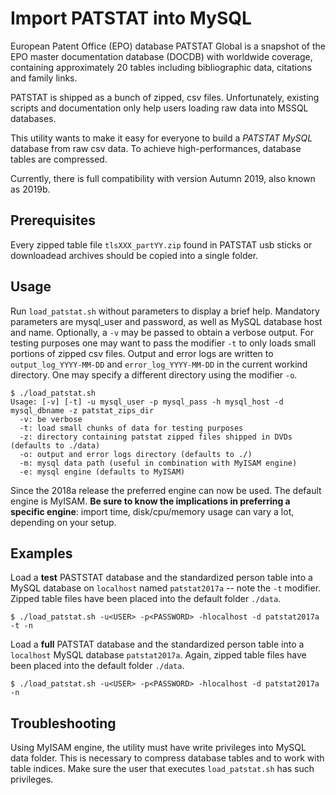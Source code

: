 Import PATSTAT into MySQL
=========================

European Patent Office (EPO) database PATSTAT Global is a snapshot of the EPO master documentation database (DOCDB) with worldwide coverage, containing approximately 20 tables including bibliographic data, citations and family links.

PATSTAT is shipped as a bunch of zipped, csv files. Unfortunately, existing scripts and documentation only help users loading raw data into MSSQL databases.

This utility wants to make it easy for everyone to build a *PATSTAT MySQL* database from raw csv data. To achieve high-performances, database tables are compressed.

Currently, there is full compatibility with version Autumn 2019, also known as 2019b.


Prerequisites
-------------
Every zipped table file `tlsXXX_partYY.zip` found in PATSTAT usb sticks or downloadead archives should be copied into a single folder.


Usage
------

Run `load_patstat.sh` without parameters to display a brief help. Mandatory parameters are mysql_user and password, as well as MySQL database host and name. Optionally, a `-v` may be passed to obtain a verbose output. For testing purposes one may want to pass the modifier `-t` to only loads small portions of zipped csv files. Output and error logs are written to `output_log_YYYY-MM-DD` and `error_log_YYYY-MM-DD` in the current workind directory. One may specify a different directory using the modifier `-o`.

```
$ ./load_patstat.sh
Usage: [-v] [-t] -u mysql_user -p mysql_pass -h mysql_host -d mysql_dbname -z patstat_zips_dir
  -v: be verbose
  -t: load small chunks of data for testing purposes
  -z: directory containing patstat zipped files shipped in DVDs (defaults to ./data)
  -o: output and error logs directory (defaults to ./)
  -m: mysql data path (useful in combination with MyISAM engine)
  -e: mysql engine (defaults to MyISAM)

```

Since the 2018a release the preferred engine can now be used. The default engine is MyISAM. **Be sure to know the implications in preferring a specific engine**: import time, disk/cpu/memory usage can vary a lot, depending on your setup.

Examples
--------
Load a **test** PASTSTAT database and the standardized person table into a MySQL database on `localhost` named `patstat2017a` -- note the `-t` modifier. Zipped table files have been placed into the default folder `./data`.

```
$ ./load_patstat.sh -u<USER> -p<PASSWORD> -hlocalhost -d patstat2017a -t -n

```

Load a **full** PATSTAT database and the standardized person table into a `localhost` MySQL database `patstat2017a`. Again, zipped table files have been placed into the default folder `./data`.

```
$ ./load_patstat.sh -u<USER> -p<PASSWORD> -hlocalhost -d patstat2017a -n

```

Troubleshooting
---------------
Using MyISAM engine, the utility must have write privileges into MySQL data folder. This is necessary to compress database tables and to work with table indices. Make sure the user that executes `load_patstat.sh` has such privileges.
